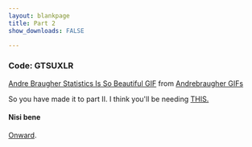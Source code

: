 ```yaml
---
layout: blankpage
title: Part 2
show_downloads: FALSE

---
```


### Code: GTSUXLR

<div class="tenor-gif-embed" data-postid="8718500" data-share-method="host" data-width="40%" data-aspect-ratio="1.0"><a href="https://tenor.com/view/b99-captainholt-holt-raymondholt-statistics-gif-8718500">Andre Braugher Statistics Is So Beautiful GIF</a> from <a href="https://tenor.com/search/andrebraugher-gifs">Andrebraugher GIFs</a></div><script type="text/javascript" async src="https://tenor.com/embed.js"></script>

So you have made it to part II. I think you'll be needing <a href="https://MerrickMath.github.io/challengedata1.csv"> THIS. </a>

#### Nisi bene

<a href="https://docs.google.com/forms/d/e/1FAIpQLSdqhrrVcXiwqkWDhK9Ke5JeH4S2lcop1sWsMRZRJS3PvlpPMg/viewform?usp=sf_link" download> Onward</a>.

